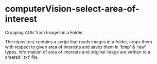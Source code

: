 # computerVision-select-area-of-interest
Cropping AOIs from Images in a Folder

The repository contains a script that reads images in a folder, crops them with respect to given area of interests and saves them in 'bmp' & 'raw' types. Information of area of interests and original image are written to a created '.txt' file.
